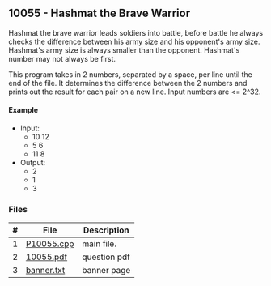## 10055 - Hashmat the Brave Warrior

Hashmat the brave warrior leads soldiers into battle, before battle he always checks the difference between his army size and his opponent's army size. Hashmat's army size is always smaller than the opponent. Hashmat's number may not always be first. 

This program takes in 2 numbers, separated by a space, per line until the end of the file. It determines the difference between the 2 numbers and prints out the result for each pair on a new line. Input numbers are <= 2^32.

#### Example

- Input: 
    - 10 12
    - 5 6
    - 11 8
- Output: 
    - 2
    - 1
    - 3

### Files

|   #   | File                       | Description           |
| :---: | -------------------------- | --------------------- |
|   1   | [P10055.cpp](./P10055.cpp) | main file.            |
|   2   | [10055.pdf](./10055.pdf)   | question pdf          |
|   3   | [banner.txt](./banner.txt) | banner page           |
